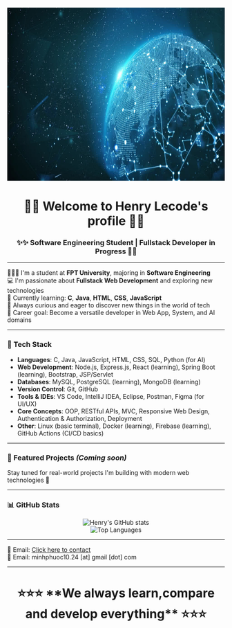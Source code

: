 <p align="center">
  <img src="https://github.com/Henry-Lecode/Henry-Lecode/blob/main/pngtree-data-the-internet-cloud-network-calculation-method-image_15285.jpg?raw=true" width="1200" height="400"/>
</p>
<h1 align="center">🎉🎉 Welcome to Henry Lecode's profile 👋👋</h1>
<h3 align="center">✨✨ Software Engineering Student | Fullstack Developer in Progress 🚀🚀</h3>

---

👨🏻‍🎓 I'm a student at **FPT University**, majoring in **Software Engineering**  
💻 I'm passionate about **Fullstack Web Development** and exploring new technologies  
🧠 Currently learning: **C**, **Java**, **HTML**, **CSS**, **JavaScript**  
🌱 Always curious and eager to discover new things in the world of tech  
🎯 Career goal: Become a versatile developer in Web App, System, and AI domains

---

### 🔧 Tech Stack

- **Languages**: C, Java, JavaScript, HTML, CSS, SQL, Python (for AI)
- **Web Development**: Node.js, Express.js, React (learning), Spring Boot (learning), Bootstrap, JSP/Servlet
- **Databases**: MySQL, PostgreSQL (learning), MongoDB (learning)
- **Version Control**: Git, GitHub
- **Tools & IDEs**: VS Code, IntelliJ IDEA, Eclipse, Postman, Figma (for UI/UX)
- **Core Concepts**: OOP, RESTful APIs, MVC, Responsive Web Design, Authentication & Authorization, Deployment
- **Other**: Linux (basic terminal), Docker (learning), Firebase (learning), GitHub Actions (CI/CD basics)

---

### 📌 Featured Projects *(Coming soon)*

Stay tuned for real-world projects I'm building with modern web technologies 🚀

---

### 📊 GitHub Stats

<p align="center">
  <img src="https://github-readme-stats.vercel.app/api?username=Henry-Lecode&show_icons=true&theme=radical" alt="Henry's GitHub stats" />
  <br>
  <img src="https://github-readme-stats.vercel.app/api/top-langs/?username=yHenry-Lecode&layout=compact&theme=radical" alt="Top Languages" />
</p>

---

📧 Email: [Click here to contact](mailto:minhphuoc10.24@gmail.com)  
💌 Email: minhphuoc10.24 [at] gmail [dot] com

---

<h1 align="center"> ⭐⭐⭐ **We always learn,compare and develop everything** ⭐⭐⭐</h1>

